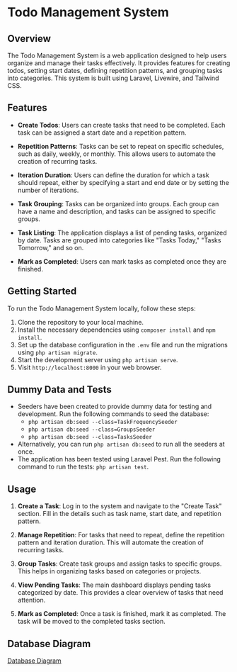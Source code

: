 # Todo Management System

## Overview

The Todo Management System is a web application designed to help users organize and manage their tasks effectively. It provides features for creating todos, setting start dates, defining repetition patterns, and grouping tasks into categories. This system is built using Laravel, Livewire, and Tailwind CSS.

## Features

- **Create Todos**: Users can create tasks that need to be completed. Each task can be assigned a start date and a repetition pattern.

- **Repetition Patterns**: Tasks can be set to repeat on specific schedules, such as daily, weekly, or monthly. This allows users to automate the creation of recurring tasks.

- **Iteration Duration**: Users can define the duration for which a task should repeat, either by specifying a start and end date or by setting the number of iterations.

- **Task Grouping**: Tasks can be organized into groups. Each group can have a name and description, and tasks can be assigned to specific groups.

- **Task Listing**: The application displays a list of pending tasks, organized by date. Tasks are grouped into categories like "Tasks Today," "Tasks Tomorrow," and so on.

- **Mark as Completed**: Users can mark tasks as completed once they are finished.

## Getting Started

To run the Todo Management System locally, follow these steps:

1. Clone the repository to your local machine.
2. Install the necessary dependencies using `composer install` and `npm install`.
3. Set up the database configuration in the `.env` file and run the migrations using `php artisan migrate`.
4. Start the development server using `php artisan serve`.
5. Visit `http://localhost:8000` in your web browser.

## Dummy Data and Tests

- Seeders have been created to provide dummy data for testing and development. Run the following commands to seed the database:
    - `php artisan db:seed --class=TaskFrequencySeeder`
    - `php artisan db:seed --class=GroupsSeeder`
    - `php artisan db:seed --class=TasksSeeder`
- Alternatively, you can run `php artisan db:seed` to run all the seeders at once.
- The application has been tested using Laravel Pest. Run the following command to run the tests: `php artisan test`.

## Usage

1. **Create a Task**: Log in to the system and navigate to the "Create Task" section. Fill in the details such as task name, start date, and repetition pattern.

2. **Manage Repetition**: For tasks that need to repeat, define the repetition pattern and iteration duration. This will automate the creation of recurring tasks.

3. **Group Tasks**: Create task groups and assign tasks to specific groups. This helps in organizing tasks based on categories or projects.

4. **View Pending Tasks**: The main dashboard displays pending tasks categorized by date. This provides a clear overview of tasks that need attention.

5. **Mark as Completed**: Once a task is finished, mark it as completed. The task will be moved to the completed tasks section.


## Database Diagram
[Database Diagram](https://dbdiagram.io/d/Jabu-650e0d7effbf5169f055d4cb)

